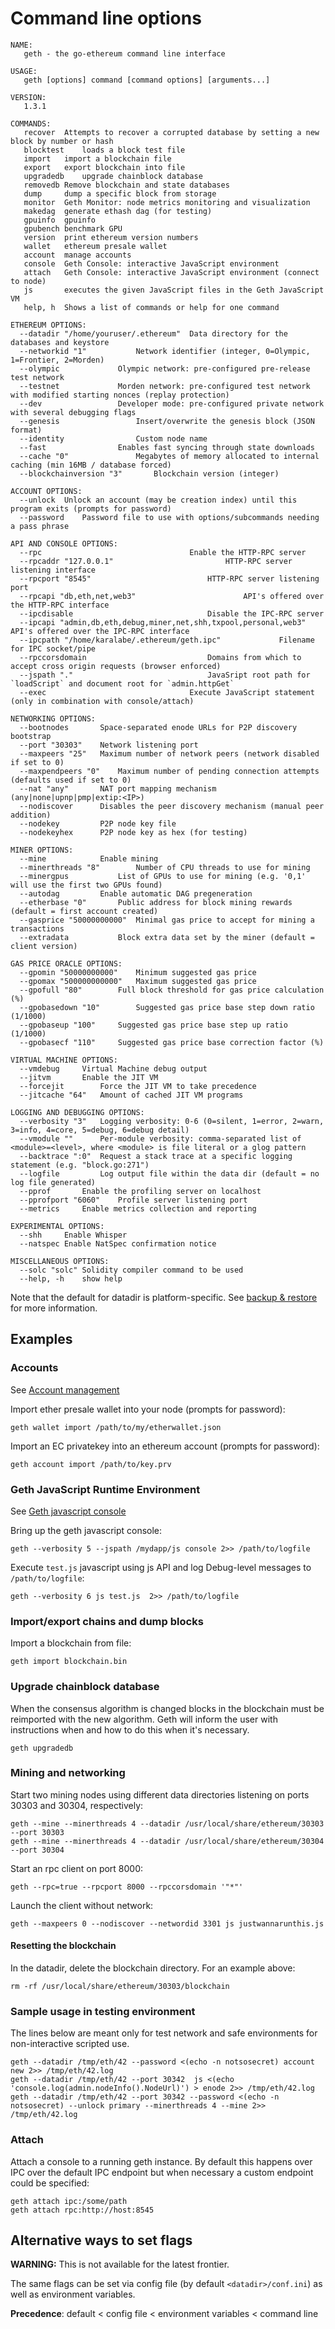 # Command line options

```
NAME:
   geth - the go-ethereum command line interface

USAGE:
   geth [options] command [command options] [arguments...]
   
VERSION:
   1.3.1
   
COMMANDS:
   recover	Attempts to recover a corrupted database by setting a new block by number or hash
   blocktest	loads a block test file
   import	import a blockchain file
   export	export blockchain into file
   upgradedb	upgrade chainblock database
   removedb	Remove blockchain and state databases
   dump		dump a specific block from storage
   monitor	Geth Monitor: node metrics monitoring and visualization
   makedag	generate ethash dag (for testing)
   gpuinfo	gpuinfo
   gpubench	benchmark GPU
   version	print ethereum version numbers
   wallet	ethereum presale wallet
   account	manage accounts
   console	Geth Console: interactive JavaScript environment
   attach	Geth Console: interactive JavaScript environment (connect to node)
   js		executes the given JavaScript files in the Geth JavaScript VM
   help, h	Shows a list of commands or help for one command
   
ETHEREUM OPTIONS:
  --datadir "/home/youruser/.ethereum"	Data directory for the databases and keystore
  --networkid "1"			Network identifier (integer, 0=Olympic, 1=Frontier, 2=Morden)
  --olympic				Olympic network: pre-configured pre-release test network
  --testnet				Morden network: pre-configured test network with modified starting nonces (replay protection)
  --dev					Developer mode: pre-configured private network with several debugging flags
  --genesis 				Insert/overwrite the genesis block (JSON format)
  --identity 				Custom node name
  --fast				Enables fast syncing through state downloads
  --cache "0"				Megabytes of memory allocated to internal caching (min 16MB / database forced)
  --blockchainversion "3"		Blockchain version (integer)
  
ACCOUNT OPTIONS:
  --unlock 	Unlock an account (may be creation index) until this program exits (prompts for password)
  --password 	Password file to use with options/subcommands needing a pass phrase
  
API AND CONSOLE OPTIONS:
  --rpc									Enable the HTTP-RPC server
  --rpcaddr "127.0.0.1"							HTTP-RPC server listening interface
  --rpcport "8545"							HTTP-RPC server listening port
  --rpcapi "db,eth,net,web3"						API's offered over the HTTP-RPC interface
  --ipcdisable								Disable the IPC-RPC server
  --ipcapi "admin,db,eth,debug,miner,net,shh,txpool,personal,web3"	API's offered over the IPC-RPC interface
  --ipcpath "/home/karalabe/.ethereum/geth.ipc"				Filename for IPC socket/pipe
  --rpccorsdomain 							Domains from which to accept cross origin requests (browser enforced)
  --jspath "."								JavaSript root path for `loadScript` and document root for `admin.httpGet`
  --exec 								Execute JavaScript statement (only in combination with console/attach)
  
NETWORKING OPTIONS:
  --bootnodes 		Space-separated enode URLs for P2P discovery bootstrap
  --port "30303"	Network listening port
  --maxpeers "25"	Maximum number of network peers (network disabled if set to 0)
  --maxpendpeers "0"	Maximum number of pending connection attempts (defaults used if set to 0)
  --nat "any"		NAT port mapping mechanism (any|none|upnp|pmp|extip:<IP>)
  --nodiscover		Disables the peer discovery mechanism (manual peer addition)
  --nodekey 		P2P node key file
  --nodekeyhex 		P2P node key as hex (for testing)
  
MINER OPTIONS:
  --mine			Enable mining
  --minerthreads "8"		Number of CPU threads to use for mining
  --minergpus 			List of GPUs to use for mining (e.g. '0,1' will use the first two GPUs found)
  --autodag			Enable automatic DAG pregeneration
  --etherbase "0"		Public address for block mining rewards (default = first account created)
  --gasprice "50000000000"	Minimal gas price to accept for mining a transactions
  --extradata 			Block extra data set by the miner (default = client version)
  
GAS PRICE ORACLE OPTIONS:
  --gpomin "50000000000"	Minimum suggested gas price
  --gpomax "500000000000"	Maximum suggested gas price
  --gpofull "80"		Full block threshold for gas price calculation (%)
  --gpobasedown "10"		Suggested gas price base step down ratio (1/1000)
  --gpobaseup "100"		Suggested gas price base step up ratio (1/1000)
  --gpobasecf "110"		Suggested gas price base correction factor (%)
  
VIRTUAL MACHINE OPTIONS:
  --vmdebug		Virtual Machine debug output
  --jitvm		Enable the JIT VM
  --forcejit		Force the JIT VM to take precedence
  --jitcache "64"	Amount of cached JIT VM programs
  
LOGGING AND DEBUGGING OPTIONS:
  --verbosity "3"	Logging verbosity: 0-6 (0=silent, 1=error, 2=warn, 3=info, 4=core, 5=debug, 6=debug detail)
  --vmodule ""		Per-module verbosity: comma-separated list of <module>=<level>, where <module> is file literal or a glog pattern
  --backtrace ":0"	Request a stack trace at a specific logging statement (e.g. "block.go:271")
  --logfile 		Log output file within the data dir (default = no log file generated)
  --pprof		Enable the profiling server on localhost
  --pprofport "6060"	Profile server listening port
  --metrics		Enable metrics collection and reporting
  
EXPERIMENTAL OPTIONS:
  --shh		Enable Whisper
  --natspec	Enable NatSpec confirmation notice
  
MISCELLANEOUS OPTIONS:
  --solc "solc"	Solidity compiler command to be used
  --help, -h	show help
```

Note that the default for datadir is platform-specific. See [backup & restore](https://github.com/ethereum/go-ethereum/wiki/Backup-&-restore) for more information.

## Examples

### Accounts
See [Account management](https://github.com/ethereum/go-ethereum/wiki/Managing-your-accounts)

Import ether presale wallet into your node (prompts for password):

    geth wallet import /path/to/my/etherwallet.json

Import an EC privatekey into an ethereum account (prompts for password):

    geth account import /path/to/key.prv

### Geth JavaScript Runtime Environment 

See [Geth javascript console](https://github.com/ethereum/go-ethereum/wiki/JavaScript-Console)

Bring up the geth javascript console:

    geth --verbosity 5 --jspath /mydapp/js console 2>> /path/to/logfile

Execute `test.js` javascript using js API and log Debug-level messages to `/path/to/logfile`:

    geth --verbosity 6 js test.js  2>> /path/to/logfile

### Import/export chains and dump blocks

Import a blockchain from file:

    geth import blockchain.bin

### Upgrade chainblock database

When the consensus algorithm is changed blocks in the blockchain must be reimported with the new algorithm. Geth will inform the user with instructions when and how to do this when it's necessary.

    geth upgradedb

### Mining and networking

Start two mining nodes using different data directories listening on ports 30303 and 30304, respectively:

    geth --mine --minerthreads 4 --datadir /usr/local/share/ethereum/30303 --port 30303
    geth --mine --minerthreads 4 --datadir /usr/local/share/ethereum/30304 --port 30304
    
Start an rpc client on port 8000:

    geth --rpc=true --rpcport 8000 --rpccorsdomain '"*"'

Launch the client without network:

    geth --maxpeers 0 --nodiscover --networdid 3301 js justwannarunthis.js

#### Resetting the blockchain

In the datadir, delete the blockchain directory.  For an example above:

    rm -rf /usr/local/share/ethereum/30303/blockchain

### Sample usage in testing environment

The lines below are meant only for test network and safe environments for non-interactive scripted use.

```
geth --datadir /tmp/eth/42 --password <(echo -n notsosecret) account new 2>> /tmp/eth/42.log
geth --datadir /tmp/eth/42 --port 30342  js <(echo 'console.log(admin.nodeInfo().NodeUrl)') > enode 2>> /tmp/eth/42.log
geth --datadir /tmp/eth/42 --port 30342 --password <(echo -n notsosecret) --unlock primary --minerthreads 4 --mine 2>> /tmp/eth/42.log
```

### Attach
Attach a console to a running geth instance. By default this happens over IPC over the default IPC endpoint but when necessary a custom endpoint could be specified:

```
geth attach ipc:/some/path
geth attach rpc:http://host:8545
```

## Alternative ways to set flags

**WARNING:** This is not available for the latest frontier.

The same flags can be set via config file (by default `<datadir>/conf.ini`) as well as environment variables. 

**Precedence**: default < config file < environment variables < command line